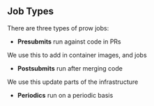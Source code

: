 ## Job Types

There are three types of prow jobs:

- **Presubmits** run against code in PRs

We use this to add in container images, and jobs

- **Postsubmits** run after merging code

We use this update parts of the infrastructure

- **Periodics** run on a periodic basis




